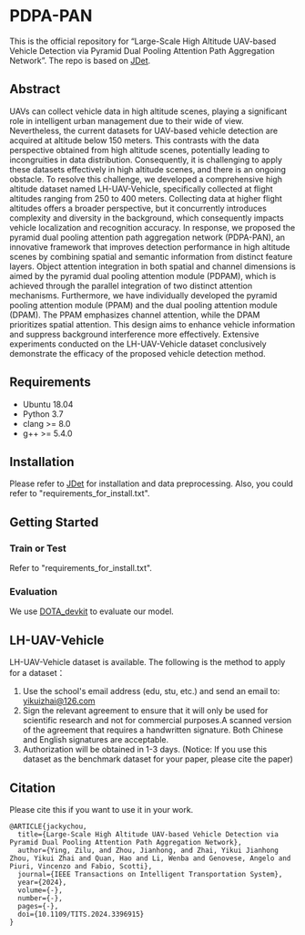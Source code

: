 # PDPA-PAN

This is the official repository for “Large-Scale High Altitude UAV-based Vehicle Detection via Pyramid Dual Pooling Attention Path Aggregation Network”. The repo is based on [JDet](https://github.com/Jittor/JDet).

## Abstract

UAVs can collect vehicle data in high altitude scenes, playing a significant role in intelligent urban management due to their wide of view. Nevertheless, the current datasets for UAV-based vehicle detection are acquired at altitude below 150 meters. This contrasts with the data perspective obtained from high altitude scenes, potentially leading to incongruities in data distribution. Consequently, it is challenging to apply these datasets effectively in high altitude scenes, and there is an ongoing obstacle. To resolve this challenge, we developed a comprehensive high altitude dataset named LH-UAV-Vehicle, specifically collected at flight altitudes ranging from 250 to 400 meters. Collecting data at higher flight altitudes offers a broader perspective, but it concurrently introduces complexity and diversity in the background, which consequently impacts vehicle localization and recognition accuracy. In response, we proposed the pyramid dual pooling attention path aggregation network (PDPA-PAN), an innovative framework that improves detection performance in high altitude scenes by combining spatial and semantic information from distinct feature layers. Object attention integration in both spatial and channel dimensions is aimed by the pyramid dual pooling attention module (PDPAM), which is achieved through the parallel integration of two distinct attention mechanisms. Furthermore, we have individually developed the pyramid pooling attention module (PPAM) and the dual pooling attention module (DPAM). The PPAM emphasizes channel attention, while the DPAM prioritizes spatial attention. This design aims to enhance vehicle information and suppress background interference more effectively. Extensive experiments conducted on the LH-UAV-Vehicle dataset conclusively demonstrate the efficacy of the proposed vehicle detection method.

## Requirements
- Ubuntu 18.04
- Python 3.7
- clang >= 8.0
- g++ >= 5.4.0

## Installation

Please refer to [JDet](https://github.com/Jittor/JDet) for installation and data preprocessing. Also, you could refer to "requirements_for_install.txt".

## Getting Started

### Train or Test

Refer to "requirements_for_install.txt".

### Evaluation

We use [DOTA_devkit](https://github.com/CAPTAIN-WHU/DOTA_devkit) to evaluate our model.

## LH-UAV-Vehicle

LH-UAV-Vehicle dataset is available. The following is the method to apply for a dataset：
1) Use the school's email address (edu, stu, etc.) and send an email to: yikuizhai@126.com
2) Sign the relevant agreement to ensure that it will only be used for scientific research and not for commercial purposes.A scanned version of the agreement that requires a handwritten signature. Both Chinese and English signatures are acceptable.
3) Authorization will be obtained in 1-3 days.
(Notice: If you use this dataset as the benchmark dataset for your paper, please cite the paper)

## Citation

Please cite this if you want to use it in your work.

```
@ARTICLE{jackychou,
  title={Large-Scale High Altitude UAV-based Vehicle Detection via Pyramid Dual Pooling Attention Path Aggregation Network}, 
  author={Ying, Zilu, and Zhou, Jianhong, and Zhai, Yikui Jianhong Zhou, Yikui Zhai and Quan, Hao and Li, Wenba and Genovese, Angelo and Piuri, Vincenzo and Fabio, Scotti},
  journal={IEEE Transactions on Intelligent Transportation System}, 
  year={2024},
  volume={-},
  number={-},
  pages={-},
  doi={10.1109/TITS.2024.3396915}
}
```

